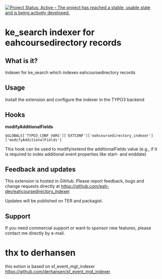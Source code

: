 [![Project Status: Active – The project has reached a stable, usable state and is being actively developed.](https://www.repostatus.org/badges/latest/active.svg)](https://www.repostatus.org/#active)

ke_search indexer for eahcoursedirectory records
==================================

## What is it?

Indexer for ke_search which indexes eahcoursedirectory records

## Usage

Install the extension and configure the indexer in the TYPO3 backend

## Hooks

**modifyAdditionalFields** 

```
$GLOBALS['TYPO3_CONF_VARS']['EXTCONF']['eahcoursedirectory_indexer']['modifyAdditionalFields']
```

This hook can be used to modify/extend the additionalFields value (e.g., if it is required
to index additional event properties like start- and enddate) 

## Feedback and updates

This extension is hosted in GitHub. Please report feedback, bugs and change requests directly at 
https://github.com/eah-dev/eahcoursedirectory_indexer

Updates will be published on TER and packagist.

## Support

If you need commercial support or want to sponsor new features, please contact me directly by e-mail.

# thx to derhansen
this extion is based on sf_event_mgt_indexer
https://github.com/derhansen/sf_event_mgt_indexer